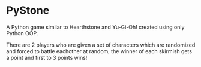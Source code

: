 # PyStone
A Python game similar to Hearthstone and Yu-Gi-Oh! created using only Python OOP.

There are 2 players who are given a set of characters which are randomized and forced to battle eachother at random, the winner of each skirmish gets a point and first to 3 points wins!

